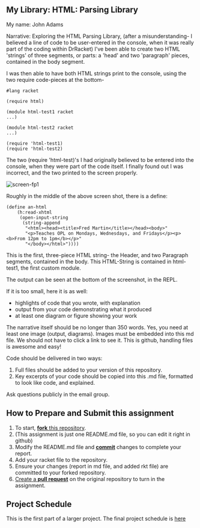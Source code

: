 ## My Library: HTML: Parsing Library
My name: John Adams

Narrative:
 Exploring the HTML Parsing Library, (after a misunderstanding- I believed a line of code to be user-entered in the console, when it was really part of the coding within DrRacket) I've been able to create two HTML 'strings' of three segments, or parts: a 'head' and two 'paragraph' pieces, contained in the body segment.
 
 I was then able to have both HTML strings print to the console, using the two require code-pieces at the bottom- 
 ```
 #lang racket
 
 (require html)
 
 (module html-test1 racket
 ...)
 
 (module html-test2 racket
 ...)
 
(require 'html-test1)
(require 'html-test2)
```
The two (require 'html-test)'s I had originally believed to be entered into the console, when they were part of the code itself. I finally found out I was incorrect, and the two printed to the screen properly.

![screen-fp1](https://cloud.githubusercontent.com/assets/17749976/13691533/9dfb0bf8-e707-11e5-9584-f67a43613aed.jpg)

Roughly in the middle of the above screen shot, there is a define:
```
(define an-html
    (h:read-xhtml
     (open-input-string
      (string-append
       "<html><head><title>Fred Martin</title></head><body>"
       "<p>Teaches OPL on Mondays, Wednesdays, and Fridays</p><p><b>From 12pm to 1pm</b></p>"
       "</body></html>"))))
```

This is the first, three-piece HTML string- the Header, and two Paragraph segments, contained in the body.
This HTML-String is contained in html-test1, the first custom module.

The output can be seen at the bottom of the screenshot, in the REPL.

If it is too small, here it is as well:


* highlights of code that you wrote, with explanation
* output from your code demonstrating what it produced
* at least one diagram or figure showing your work

The narrative itself should be no longer than 350 words. Yes, you need at least one image (output, diagrams). Images must be embedded into this md file. We should not have to click a link to see it. This is github, handling files is awesome and easy!

Code should be delivered in two ways:

1. Full files should be added to your version of this repository.
1. Key excerpts of your code should be copied into this .md file, formatted to look like code, and explained.

Ask questions publicly in the email group.

## How to Prepare and Submit this assignment

1. To start, [**fork** this repository][forking]. 
  2. (This assignment is just one README.md file, so you can edit it right in github)
1. Modify the README.md file and [**commit**][ref-commit] changes to complete your report.
1. Add your racket file to the repository. 
1. Ensure your changes (report in md file, and added rkt file) are committed to your forked repository.
1. [Create a **pull request**][pull-request] on the original repository to turn in the assignment.

## Project Schedule
This is the first part of a larger project. The final project schedule is [here][schedule]

<!-- Links -->
[schedule]: https://github.com/oplS16projects/FP-Schedule
[markdown]: https://help.github.com/articles/markdown-basics/
[forking]: https://guides.github.com/activities/forking/
[ref-clone]: http://gitref.org/creating/#clone
[ref-commit]: http://gitref.org/basic/#commit
[ref-push]: http://gitref.org/remotes/#push
[pull-request]: https://help.github.com/articles/creating-a-pull-request
